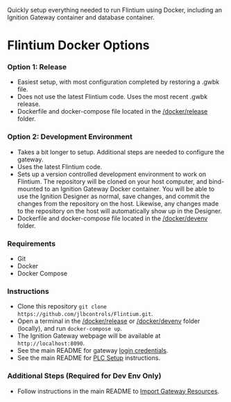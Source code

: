 Quickly setup everything needed to run Flintium using Docker, including an Ignition Gateway container and database container.

# Flintium Docker Options
### Option 1: Release
* Easiest setup, with most configuration completed by restoring a .gwbk file.
* Does not use the latest Flintium code. Uses the most recent .gwbk release.
* Dockerfile and docker-compose file located in the [/docker/release](./release) folder.

### Option 2: Development Environment
* Takes a bit longer to setup. Additional steps are needed to configure the gateway.
* Uses the latest Flintium code.
* Sets up a version controlled development environment to work on Flintium. The repository will be cloned on your host computer, and bind-mounted to an Ignition Gateway Docker container. You will be able to use the Ignition Designer as normal, save changes, and commit the changes from the repository on the host. Likewise, any changes made to the repository on the host will automatically show up in the Designer.
* Dockerfile and docker-compose file located in the [/docker/devenv](./devenv) folder.

### Requirements
* Git
* Docker
* Docker Compose

### Instructions
* Clone this repository `git clone https://github.com/jlbcontrols/Flintium.git`.
* Open a terminal in the [/docker/release](./release) or [/docker/devenv](./devenv) folder (locally), and run `docker-compose up`.
* The Ignition Gateway webpage will be available at `http://localhost:8090`.
* See the main README for gateway [login credentials](../../README.md#user-source-usernames--passwords).
* See the main README for [PLC Setup](../../README.md#PLC-Setup) instructions.

### Additional Steps (Required for Dev Env Only)
* Follow instructions in the main README to [Import Gateway Resources](../../README.md#Import-Gateway-Resources).
